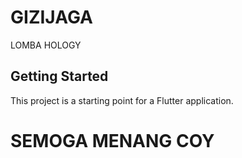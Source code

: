 # GIZIJAGA

LOMBA HOLOGY

## Getting Started

This project is a starting point for a Flutter application.

# SEMOGA MENANG COY
